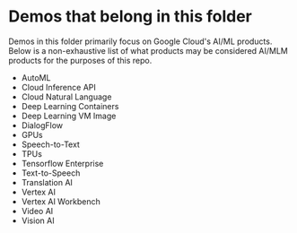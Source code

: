 # Demos that belong in this folder 

Demos in this folder primarily focus on Google Cloud's AI/ML  products. Below is a non-exhaustive list of what products may be considered AI/MLM products for the purposes of this repo.

* AutoML
* Cloud Inference API 
* Cloud Natural Language
* Deep Learning Containers 
* Deep Learning VM Image
* DialogFlow
* GPUs
* Speech-to-Text
* TPUs
* Tensorflow Enterprise
* Text-to-Speech
* Translation AI
* Vertex AI 
* Vertex AI Workbench
* Video AI
* Vision AI
